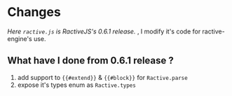 # Changes

*Here `ractive.js` is RactiveJS's 0.6.1 release.* , I modify it's code for ractive-engine's use.

## What have I done from 0.6.1 release ?

1. add support to `{{#extend}}` & `{{#block}}` for `Ractive.parse`
2. expose it's types enum as `Ractive.types`